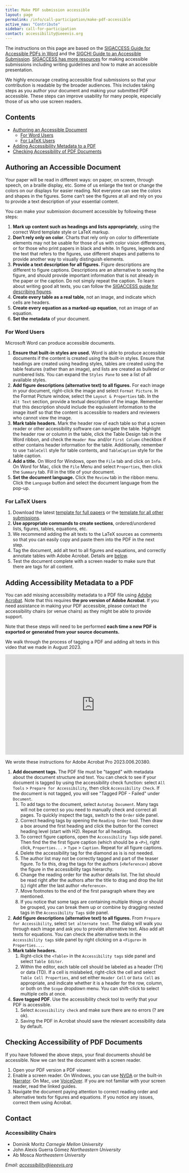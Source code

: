 ```yaml
---
title: Make PDF submission accessible
layout: page
permalink: /info/call-participation/make-pdf-accessible
active_nav: "Contribute"
sidebar: call-for-participation
contact: accessibility@ieeevis.org
---
```


The instructions on this page are based on the [SIGACCESS Guide for Accessible PDFs in Word](https://www.sigaccess.org/welcome-to-sigaccess/resources/acm-submission-with-ms-word/) and the [SIGCHI Guide to an Accessible Submission](https://sigchi.org/conferences/author-resources/accessibility-guide). [SIGACCESS has more resources](https://www.sigaccess.org/welcome-to-sigaccess/resources/) for making accessible submissions including writing guidelines and how to make an accessible presentation.

We highly encourage creating accessible final submissions so that your contribution is readable by the broader audiences. This includes taking steps as you author your document and making your submitted PDF accessible. These steps can improve usability for many people, especially those of us who use screen readers.

## Contents

- [Authoring an Accessible Document](#authoring-an-accessible-document)
  - [For Word Users](#for-word-users)
  - [For LaTeX Users](#for-latex-users)
- [Adding Accessibility Metadata to a PDF](#adding-accessibility-metadata-to-a-PDF)
- [Checking Accessibility of PDF Documents](#checking-accessibility-of-pdf-documents)



## Authoring an Accessible Document

Your paper will be read in different ways: on paper, on screen, through speech, on a braille display, etc. Some of us enlarge the text or change the colors on our displays for easier reading. Not everyone can see the colors and shapes in the figures. Some can’t see the figures at all and rely on you to provide a text description of your essential content.

You can make your submission document accessible by following these steps:

1. **Mark up content such as headings and lists appropriately**, using the correct Word template style or LaTeX markup.
2. **Don’t rely only on color**. Charts that rely only on color to differentiate elements may not be usable for those of us with color vision differences, or for those who print papers in black and white. In figures, legends and the text that refers to the figures, use different shapes and patterns to provide another way to visually distinguish elements.
3. **Provide a text description for all figures.** Figure descriptions are different to figure captions. Descriptions are an alternative to seeing the figure, and should provide important information that is not already in the paper or the caption. Do not simply repeat the caption. To learn about writing good alt texts, you can follow the [SIGACCESS guide for describing figures](https://www.sigaccess.org/welcome-to-sigaccess/resources/describing-figures/).
4. **Create every table as a real table**, not an image, and indicate which cells are headers.
5. **Create every equation as a marked-up equation**, not an image of an equation.
6. **Set the metadata** of your document.


### For Word Users

Microsoft Word can produce accessible documents.

1. **Ensure that built-in styles are used.** Word is able to produce accessible documents if the content is created using the built-in styles. Ensure that headings are created using heading styles, tables are created using the table features (rather than an image), and lists are created as bulleted or numbered lists. You can expand the `Styles Pane` to see a list of all available styles.
2. **Add figure descriptions (alternative text) to all figures.** For each image in your document, right-click the image and select `Format Picture`. In the Format Picture window, select the `Layout & Properties` tab. In the `Alt Text` section, provide a textual description of the image. Remember that this description should include the equivalent information to the image itself so that the content is accessible to readers and reviewers who cannot view the image.
3. **Mark table headers.** Mark the header row of each table so that a screen reader or other accessibility software can navigate the table. Highlight the header row or column in the table, click the Table Design tab in the Word ribbon, and check the `Header Row `and/or `First Column` checkbox if either contains header information for the table. Additionally, remember to use `TableCell` style for table contents, and `TableCaption` style for the table caption.
4. **Add a title.** On Word for Windows, open the `File` tab and click on `Info`. On Word for Mac, click the `File` Menu and select `Properties`, then click the `Summary` tab. Fill in the title of your document.
5. **Set the document language.** Click the `Review` tab in the ribbon menu. Click the `Language` button and select the document language from the pop-up.


### For LaTeX Users

1. Download the latest [template for full papers](https://tc.computer.org/vgtc/publications/journal/) or the [template for all other submissions](https://tc.computer.org/vgtc/publications/conference/).
2. **Use appropriate commands to create sections**, ordered/unordered lists, figures, tables, equations, etc.
3. We recommend adding the alt texts to the LaTeX sources as comments so that you can easily copy and paste them into the PDF in the next step.
4. Tag the document, add alt text to all figures and equations, and correctly annotate tables with Adobe Acrobat. Details are [below](#adding-accessibility-metadata-to-a-PDF).
5. Test the document complete with a screen reader to make sure that there are tags for all content.

## Adding Accessibility Metadata to a PDF

You can add missing accessibility metadata to a PDF file using [Adobe Acrobat](https://www.adobe.com/acrobat/acrobat-pro.html). Note that this requires **the pro version of Adobe Acrobat**. If you need assistance in making your PDF accessible, please contact the accessibility chairs (or venue chairs) as they might be able to provide support.

Note that these steps will need to be performed **each time a new PDF is exported or generated from your source documents.**

We walk through the process of tagging a PDF and adding alt texts in this video that we made in August 2023.

<iframe width="560" height="315" src="https://www.youtube-nocookie.com/embed/N8sjpJlmkXs" title="YouTube video player" frameborder="0" allow="accelerometer; autoplay; clipboard-write; encrypted-media; gyroscope; picture-in-picture; web-share" allowfullscreen></iframe>

We wrote these instructions for Adobe Acrobat Pro 2023.006.20380.

1. **Add document tags.** The PDF file must be "tagged" with metadata about the document structure and text. You can check to see if your document is tagged by using the accessibility check function: select `All Tools` > `Prepare for Accessibility`, then click `Accessibility Check`. If the document is not tagged, you will see "Tagged PDF - Failed" under `Document`.
    1. To add tags to the document, select `Autotag Document`. Many tags will not be correct so you need to manually check and correct all pages. To quickly inspect the tags, switch to the `Order` side panel.
    2. Correct heading tags by opening the `Reading Order` tool. Then draw a box around the first heading and click the button for the correct heading level (start with H2). Repeat for all headings.
    3. To correct figure captions, open the `Accessibility Tags` side panel. Then find the the first figure caption (which should be a `<P>`), right click, `Properties...` > `Type` > `Caption`. Repeat for all figure captions. 
    4. Delete the accessibility tag for the diamond as is is not needed.
    5. The author list may not be correctly tagged and part of the teaser figure. To fix this, drag the tags for the authors (`<Reference>`) above the figure in the accessibility tags hierarchy.
    6. Change the reading order for the author details list. The list should be read right after the authors after the title to drag and drop the list (`L`) right after the last author `<Reference>`.
    7. Move footnotes to the end of the first paragraph where they are mentioned.
    8. If you notice that some tags are containing multiple things or should be grouped, you can break them up or combine by dragging nested tags in the `Accessibility Tags` side panel.
2. **Add figure descriptions (alternative text) to all figures.** From `Prepare for Accessibility`, select `Set alternate text`. The dialog will walk you through each image and ask you to provide alternative text. Also add alt texts for equations. You can check the alternative texts in the `Accessibility tags` side panel by right clicking on a `<Figure>` in `Properties...`.
3. **Mark table headers.**
    1. Right-click the `<Table>` in the `Accessibility tags` side panel and select `Table Editor`.
    2. Within the editor, each table cell should be labeled as a header (TH) or data (TD). If a cell is mislabeled, right-click the cell and select `Table Cell Properties`, and set either `Header Cell` or `Data Cell` as appropriate, and indicate whether it is a header for the row, column, or both on the `Scope` dropdown menu. You can shift-click to select multiple cells at once.
6. **Save tagged PDF**. Use the accessibility check tool to verify that your PDF is accessible.
    1. Select `Accessibility check` and make sure there are no errors (? are ok).
    2. Saving the PDF in Acrobat should save the relevant accessibility data by default.


## Checking Accessibility of PDF Documents

If you have followed the above steps, your final documents should be accessible. Now we can test the document with a screen reader. 

1. Open your PDF version a PDF viewer.
2. Enable a screen reader. On Windows, you can use [NVDA](https://www.nvaccess.org/files/nvda/documentation/userGuide.html#NVDAQuickStartGuide) or the built-in [Narrator](https://support.microsoft.com/en-us/windows/complete-guide-to-narrator-e4397a0d-ef4f-b386-d8ae-c172f109bdb1). On Mac, use [VoiceOver](https://support.apple.com/guide/voiceover/get-started-vo4be8816d70/10/mac/14.0). If you are not familiar with your screen reader, read the linked guides.
3. Navigate the document paying attention to correct reading order and alternative texts for figures and equations. If you notice any issues, correct them using Acrobat.

## Contact

### Accessibility Chairs

* Dominik Moritz *Carnegie Mellon University*
* John Alexis Guerra Gómez *Northeastern University*
* Ab Mosca *Northeastern University*

*Email: [accessibility@ieeevis.org](mailto:accessibility@ieeevis.org)*
